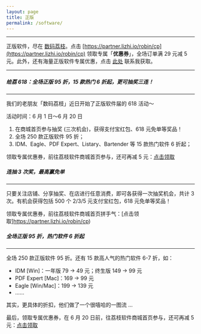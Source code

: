 ```yaml
---
layout: page
title: 正版
permalink: /software/
---
```


***

正版软件，尽在 [数码荔枝](https://www.lizhi.io)。点击 [https://partner.lizhi.io/robin/cp](https://partner.lizhi.io/robin/cp) 领取专属「**优惠券**」，全场订单满 29 元减 5 元。此外，还有海量正版软件专属优惠，点击 [此处](https://dbarobin.com/about) 联系我获取。

***

##### 给荔 618：全场正版 95 折，15 款热门 6 折起，更可抽奖三连！
***

我们的老朋友「数码荔枝」近日开始了正版软件届的 618 活动～

活动时间：6 月 1 日～6 月 20 日

1. 在商城首页参与抽奖 (三次机会)，获得支付宝红包、618 元免单等奖品！
2. 全场 250 款正版软件 95 折；
3. IDM、Eagle、PDF Expert、Listary、Bartender 等 15 款热门软件 6 折起；

领取专属优惠券，前往荔枝软件商城首页参与，还可再减 5 元：[点击领取](https://partner.lizhi.io/robin/cp)

##### 连抽 3 次奖，最高赢免单
***

只要关注店铺、分享抽奖、在店进行任意消费，即可各获得一次抽奖机会，共计 3 次。有机会获得包括 500 个 2/3/5 元支付宝红包，618 元免单等奖品！

领取专属优惠券，前往荔枝软件商城首页拼手气：[点击领取]https://partner.lizhi.io/robin/cp)

##### 全场正版 95 折，热门软件 6 折起
***

全场 250 款正版软件 95 折。还有 15 款高人气的热门软件 6-7 折，如：

- IDM [Win]：一年版 79 -> 49 元；终生版 149 -> 99 元
- PDF Expert [Mac]：169 -> 99 元
- Eagle [Win/Mac]：199 -> 139 元
- ……

其实，更具体的折扣，他们做了一个很嘻哈的一图流 ...

最后，领取专属优惠券，在 6 月 20 日前，往荔枝软件商城首页参与，还可再减 5 元：[点击领取](https://partner.lizhi.io/robin/cp)
